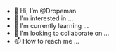 - 👋 Hi, I’m @Dropeman
- 👀 I’m interested in ...
- 🌱 I’m currently learning ...
- 💞️ I’m looking to collaborate on ...
- 📫 How to reach me ...

<!---
Dropeman/Dropeman is a ✨ special ✨ repository because its `README.md` (this file) appears on your GitHub profile.
You can click the Preview link to take a look at your changes.
--->
